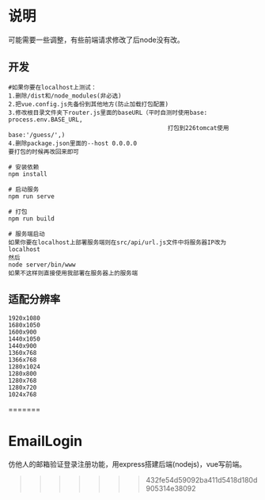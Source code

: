 # 说明
可能需要一些调整，有些前端请求修改了后node没有改。

## 开发
```
#如果你要在localhost上测试：
1.删除/dist和/node_modules(非必选)
2.把vue.config.js先备份到其他地方(防止加载打包配置)
3.修改根目录文件夹下router.js里面的baseURL（平时自测时使用base: process.env.BASE_URL,
                                             打包到226tomcat使用base:'/guess/',)
4.删除package.json里面的--host 0.0.0.0
要打包的时候再改回来即可

# 安装依赖
npm install

# 启动服务
npm run serve

# 打包
npm run build

# 服务端启动
如果你要在localhost上部署服务端则在src/api/url.js文件中将服务器IP改为localhost
然后
node server/bin/www
如果不这样则直接使用我部署在服务器上的服务端

```



## 适配分辨率
```
1920x1080
1680x1050
1600x900
1440x1050
1440x900
1360x768
1366x768
1280x1024
1280x800
1280x768
1280x720
1024x768
```
=======
# EmailLogin
仿他人的邮箱验证登录注册功能，用express搭建后端(nodejs)，vue写前端。
>>>>>>> 432fe54d59092ba411d5418d180d905314e38092
